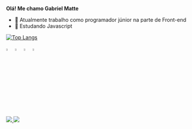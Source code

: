 <b>Olá! Me chamo Gabriel Matte</b>
- 🔭 Atualmente trabalho como programador júnior na parte de Front-end
- 🌱 Estudando Javascript

[![Top Langs](https://github-readme-stats.vercel.app/api/top-langs/?username=GabrielMatteElias&show_icons=true&theme=buefy)](https://github.com/anuraghazra/github-readme-stats)
<div>
  <img src="https://cdn.jsdelivr.net/gh/devicons/devicon/icons/css3/css3-original.svg" width="4%"/>
  <img src="https://cdn.jsdelivr.net/gh/devicons/devicon/icons/html5/html5-original.svg" width="4%"/>
  <img src="https://cdn.jsdelivr.net/gh/devicons/devicon/icons/bootstrap/bootstrap-original.svg" width="4%"/>
  <img src="https://cdn.jsdelivr.net/gh/devicons/devicon/icons/javascript/javascript-original.svg" width="4%"/>
</div> 

##

<div>
  <a href="mailto:gabrielmatteelias@gmail.com"><img src="https://img.shields.io/badge/Gmail-D14836?style=for-the-badge&logo=gmail&logoColor=white" target="_blank"></a><a href="mailto:gabrielmatteelias@gmail.com">
  <a href="mailto:gabrielmatteelias@gmail.com"><img src="https://img.shields.io/badge/LinkedIn-0077B5?style=for-the-badge&logo=linkedin&logoColor=white" target="_blank"></a>
</div> 
                 
          


